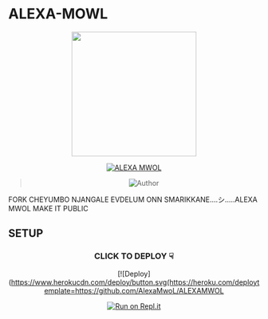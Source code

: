 # ALEXA-MOWL

<div align="center">
  <img border-radius: 15px src="https://i.imgur.com/tkWll0S.jpeg"width="250" height="250"/>
  <p align="center">
<a href="#"><img title="ALEXA MWOL" src="https://img.shields.io/badge/ALEXA MWOL-blue?colorA=%23ff0000&colorB=%23017e40&style=for-the-badge"></a>

</p>

  <p align="center">

><img title="Author" src="https://img.shields.io/badge/Author-TEAM ALEXA-ALEXA MWOL?color=blue&style=for-the-badge&logo=whatsapp"></a>

</p>

</div>

<p align="center">

FORK CHEYUMBO NJANGALE EVDELUM ONN SMARIKKANE....シ︎.....ALEXA MWOL</a> MAKE IT PUBLIC

## SETUP
<div align="center">

  ### CLICK TO DEPLOY ☟︎︎︎
  
[![Deploy](https://www.herokucdn.com/deploy/button.svg(https://heroku.com/deploytemplate=https://github.com/AlexaMwoL/ALEXAMWOL
  
[![Run on Repl.it](https://repl.it/badge/github/quiec/whatsAlfa)](https://replit.com/@chunkindepadayali/LizaMwol?v=1)
  
